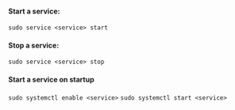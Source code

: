 
#### Start a service:
`sudo service <service> start`

#### Stop a service:
`sudo service <service> stop`

#### Start a service on startup
`sudo systemctl enable <service>`
`sudo systemctl start <service>`

